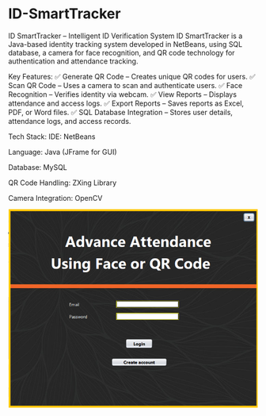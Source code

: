 # ID-SmartTracker

ID SmartTracker – Intelligent ID Verification System
ID SmartTracker is a Java-based identity tracking system developed in NetBeans, using SQL database, a camera for face recognition, and QR code technology for authentication and attendance tracking.

Key Features:
✅ Generate QR Code – Creates unique QR codes for users.
✅ Scan QR Code – Uses a camera to scan and authenticate users.
✅ Face Recognition – Verifies identity via webcam.
✅ View Reports – Displays attendance and access logs.
✅ Export Reports – Saves reports as Excel, PDF, or Word files.
✅ SQL Database Integration – Stores user details, attendance logs, and access records.

Tech Stack:
IDE: NetBeans

Language: Java (JFrame for GUI)

Database: MySQL

QR Code Handling: ZXing Library

Camera Integration: OpenCV

![image alt](https://github.com/source-Wizard/ID-SmartTracker/blob/7122aa153cea9448f34e2ec5e11bffa97eaf8cd1/Screenshot%202025-03-01%20191436.png)
